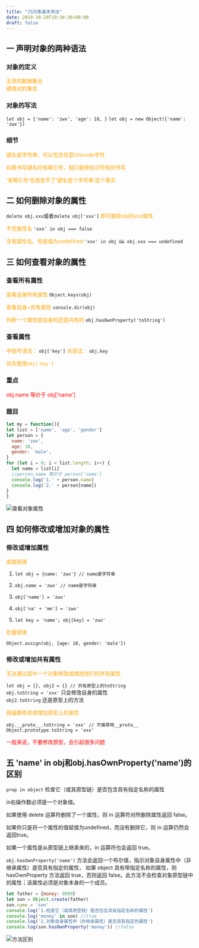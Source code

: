 ```yaml
---
title: "JS对象基本用法"
date: 2019-10-20T19:34:36+08:00
draft: false
---
```


## 一 声明对象的两种语法

### 对象的定义
<font color="orange">无序的数据集合</font><br>
<font color="orange">键值对的集合</font>

### 对象的写法

`let obj = {'name': 'zwx', 'age': 18, }`
`let obj = new Object({'name': 'zwx'})`

### 细节

<font color="orange">键名是字符串，可以包含任意Unicode字符</font>

<font color="orange">如果书写键名时省略引号，就只能按标识符规则书写</font>

<font color="orange">‘省略引号’也改变不了‘键名是个字符串’这个事实</font>

## 二 如何删除对象的属性

`delete obj.xxx`或者`delete obj['xxx']`
<font color="orange">即可删除obj的xxx属性</font>

<font color="orange">不含属性名</font>
`'xxx' in obj === false`

<font color="orange">含有属性名，但是值为undefined</font>
`'xxx' in obj && obj.xxx === undefined`

## 三 如何查看对象的属性

### 查看所有属性

<font color="orange">查看自身所有属性</font>
`Object.keys(obj)`

<font color="orange">查看自身+共有属性</font>
`console.dir(obj)`

<font color="orange">判断一个属性是自身的还是共有的</font>
`obj.hasOwnProperty('toString')`

### 查看属性

<font color="orange">中括号语法：</font>
`obj['key']`
<font color="orange">点语法：</font>
`obj.key`

<font color="orange">优先使用`obj['key']`</font>

### 重点

<font color="red">obj.name 等价于 obj['name']</font>

### 题目

```js
let my = function(){
let list = ['name', 'age', 'gender']
let person = {
  name: 'zwx',
  age: 18,
  gender: 'male',
}
for (let i = 0; i < list.length; i++) {
  let name = list[i]
  //person.name 等价于 person['name']
  console.log('1.' + person.name)
  console.log('2.' + person[name])
}
}
```
![查看对象属性](/images/查看对象属性.png)


## 四 如何修改或增加对象的属性

### 修改或增加属性

<font color="orange">直接赋值</font><br>

1. `let obj = {name: 'zwx'} // name是字符串`

2. `obj.name = 'zwx' // name是字符串`

3. `obj['name'] = 'zwx'`

4. `obj['na' + 'me'] = 'zwx'`

5. `let key = 'name'; obj[key] = 'zwx'` 

<font color="orange">批量赋值</font><br>

`Object.assign(obj, {age: 18, gender: 'male'})`

### 修改或增加共有属性

<font color="orange">无法通过其中一个对象修改或增加他们的共有属性</font><br>

`let obj = {}, obj2 = {} // 共有原型上的toString`<br>
`obj.toString = 'xxx'` 只会修改自身的属性<br>
`obj2.toString` 还是原型上的方法

<font color="orange">我偏要修改或增加原型上的属性</font><br>

`obj.__proto__.toString = 'xxx' // 不推荐用__proto__`<br>
`Object.prototype.toString = 'xxx'`

<font color="red">一般来说，不要修改原型，会引起很多问题</font>

## 五 'name' in obj和obj.hasOwnProperty('name')的区别


`prop in object` 检查它（或其原型链）是否包含具有指定名称的属性

in右操作数必须是一个对象值。

如果使用 delete 运算符删除了一个属性，则 in 运算符对所删除属性返回 false。

如果你只是将一个属性的值赋值为undefined，而没有删除它，则 in 运算仍然会返回true。

如果一个属性是从原型链上继承来的，in 运算符也会返回 true。

`obj.hasOwnProperty('name')` 方法会返回一个布尔值，指示对象自身属性中（非继承属性）是否具有指定的属性，
如果 object 具有带指定名称的属性，则 hasOwnProperty 方法返回 true，否则返回 false。此方法不会检查对象原型链中的属性；该属性必须是对象本身的一个成员。

```js
let father = {money: 9999}
let son = Object.create(father)
son.name = 'son'
console.log('1.检查它（或其原型链）是否包含具有指定名称的属性')
console.log('money' in son) //true
console.log('2.对象自身属性中（非继承属性）是否具有指定的属性')
console.log(son.hasOwnProperty('money')) //false
```
![方法区别](/images/方法区别.png)